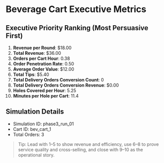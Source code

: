 # Beverage Cart Executive Metrics

## Executive Priority Ranking (Most Persuasive First)
1. **Revenue per Round**: $18.00
2. **Total Revenue**: $36.00
3. **Orders per Cart Hour**: 0.38
4. **Order Penetration Rate**: 0.50
5. **Average Order Value**: $12.00
6. **Total Tips**: $5.40
7. **Total Delivery Orders Conversion Count**: 0
8. **Total Delivery Orders Conversion Revenue**: $0.00
9. **Holes Covered per Hour**: 5.25
10. **Minutes per Hole per Cart**: 11.4

## Simulation Details
- Simulation ID: phase3_run_01
- Cart ID: bev_cart_1
- Total Orders: 3

> Tip: Lead with 1–5 to show revenue and efficiency, use 6–8 to prove service quality and cross-selling, and close with 9–10 as the operational story.
